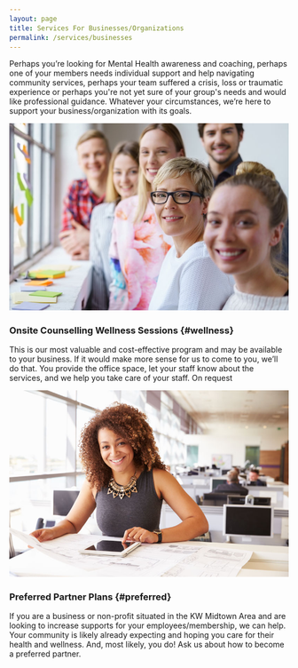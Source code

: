 ```yaml
---
layout: page
title: Services For Businesses/Organizations
permalink: /services/businesses
---
```


Perhaps you’re looking for Mental Health awareness and coaching, perhaps one of your members needs individual support and help navigating community services, perhaps your team suffered a crisis, loss or traumatic experience or perhaps you're not yet sure of your group's needs and would like professional guidance. Whatever your circumstances, we’re here to support your business/organization with its goals.

<div class="service-item">
<div class="service-item-title">
<img src="/assets/images/family-window.jpg" alt="">
</div>
<div class="service-item-description" markdown="1">

### Onsite Counselling Wellness Sessions {#wellness}

This is our most valuable and cost-effective program and may be available to your business. If it would make more sense for us to come to you, we’ll do that. You provide the office space, let your staff know about the services, and we help you take care of your staff. On request

</div>
</div>

<div class="service-item">
<div class="service-item-title">
<img src="/assets/images/work.jpg" alt="">
</div>
<div class="service-item-description" markdown="1">

### Preferred Partner Plans {#preferred}

If you are a business or non-profit situated in the KW Midtown Area and are looking to increase supports for your employees/membership, we can help. Your community is likely already expecting and hoping you care for their health and wellness.  And, most likely, you do! Ask us about how to become a preferred partner.

</div>
</div>